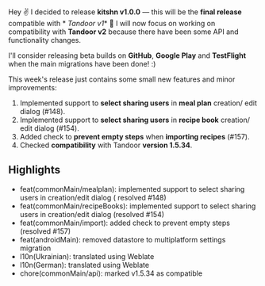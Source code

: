 Hey ✌️
I decided to release **kitshn v1.0.0** — this will be the **final release** compatible with *
*Tandoor v1** 🥳
I will now focus on working on compatibility with **Tandoor v2** because there have been some API
and
functionality changes.

I'll consider releasing beta builds on **GitHub**, **Google Play** and **TestFlight** when the main
migrations have been done! :)

This week's release just contains some small new features and minor improvements:

1. Implemented support to **select sharing users** in **meal plan** creation/ edit dialog (#148).
2. Implemented support to **select sharing users** in **recipe book** creation/ edit dialog (#154).
3. Added check to **prevent empty steps** when **importing recipes** (#157).
4. Checked **compatibility** with Tandoor **version 1.5.34**.

## Highlights

- feat(commonMain/mealplan): implemented support to select sharing users in creation/edit dialog (
  resolved #148)
- feat(commonMain/recipeBooks): implemented support to select sharing users in creation/edit
  dialog (resolved #154)
- feat(commonMain/import): added check to prevent empty steps (resolved #157)
- feat(androidMain): removed datastore to multiplatform settings migration
- l10n(Ukrainian): translated using Weblate
- l10n(German): translated using Weblate
- chore(commonMain/api): marked v1.5.34 as compatible